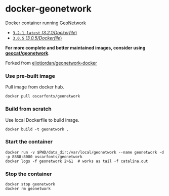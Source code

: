 docker-geonetwork
=================

Docker container running [GeoNetwork](http://geonetwork-opensource.org/)

* [`3.2.1`, `latest` (*3.2.1/Dockerfile*)](https://github.com/oscarfonts/docker-geonetwork/tree/master/3.2.0/Dockerfile)
* [`3.0.5` (*3.0.5/Dockerfile*)](https://github.com/oscarfonts/docker-geonetwork/tree/master/3.0.5/Dockerfile)

**For more complete and better maintained images, consider using [geocat/geonetwork](https://hub.docker.com/r/geocat/geonetwork/)**.

Forked from [eliotjordan/geonetwork-docker](https://hub.docker.com/r/eliotjordan/geonetwork-docker/)


### Use  pre-built image

Pull image from docker hub.

    docker pull oscarfonts/geonetwork

### Build from scratch

Use local Dockerfile to build image.

    docker build -t geonetwork .

### Start the container

    docker run -v $PWD/data_dir:/var/local/geonetwork --name geonetwork -d -p 8888:8080 oscarfonts/geonetwork
    docker logs -f geonetwork 2>&1  # works as tail -f catalina.out

### Stop the container

    docker stop geonetwork
    docker rm geonetwork

